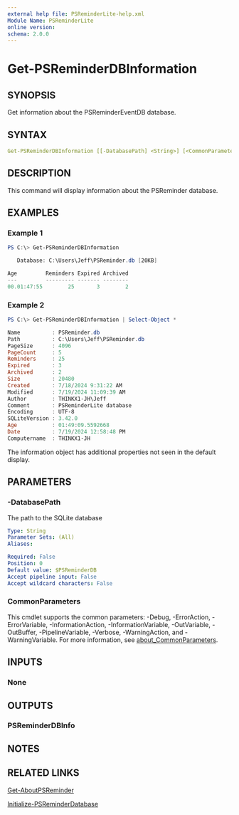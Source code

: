 ```yaml
---
external help file: PSReminderLite-help.xml
Module Name: PSReminderLite
online version:
schema: 2.0.0
---
```


# Get-PSReminderDBInformation

## SYNOPSIS

Get information about the PSReminderEventDB database.

## SYNTAX

```yaml
Get-PSReminderDBInformation [[-DatabasePath] <String>] [<CommonParameters>]
```

## DESCRIPTION

This command will display information about the PSReminder database.

## EXAMPLES

### Example 1

```powershell
PS C:\> Get-PSReminderDBInformation

   Database: C:\Users\Jeff\PSReminder.db [20KB]

Age         Reminders Expired Archived
---         --------- ------- --------
00.01:47:55        25       3        2
```

### Example 2

```powershell
PS C:\> Get-PSReminderDBInformation | Select-Object *

Name          : PSReminder.db
Path          : C:\Users\Jeff\PSReminder.db
PageSize      : 4096
PageCount     : 5
Reminders     : 25
Expired       : 3
Archived      : 2
Size          : 20480
Created       : 7/18/2024 9:31:22 AM
Modified      : 7/19/2024 11:09:39 AM
Author        : THINKX1-JH\Jeff
Comment       : PSReminderLite database
Encoding      : UTF-8
SQLiteVersion : 3.42.0
Age           : 01:49:09.5592668
Date          : 7/19/2024 12:58:48 PM
Computername  : THINKX1-JH
```

The information object has additional properties not seen in the default display.

## PARAMETERS

### -DatabasePath

The path to the SQLite database

```yaml
Type: String
Parameter Sets: (All)
Aliases:

Required: False
Position: 0
Default value: $PSReminderDB
Accept pipeline input: False
Accept wildcard characters: False
```

### CommonParameters

This cmdlet supports the common parameters: -Debug, -ErrorAction, -ErrorVariable, -InformationAction, -InformationVariable, -OutVariable, -OutBuffer, -PipelineVariable, -Verbose, -WarningAction, and -WarningVariable. For more information, see [about_CommonParameters](http://go.microsoft.com/fwlink/?LinkID=113216).

## INPUTS

### None

## OUTPUTS

### PSReminderDBInfo

## NOTES

## RELATED LINKS

[Get-AboutPSReminder](Get-AboutPSReminder.md)

[Initialize-PSReminderDatabase](Initialize-PSReminderDatabase.md)
